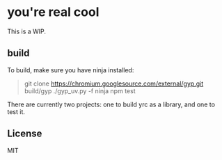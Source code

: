 # you're real cool

This is a WIP.

## build

To build, make sure you have ninja installed:

> git clone https://chromium.googlesource.com/external/gyp.git build/gyp
> ./gyp_uv.py -f ninja
> npm test

There are currently two projects: one to build yrc as a library, and one
to test it.

## License

MIT
